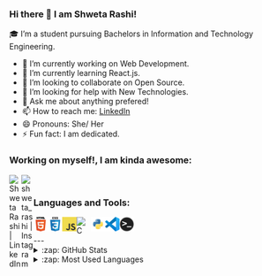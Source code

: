 ### Hi there 👋 I am Shweta Rashi!

  🎓 I’m a student pursuing Bachelors in Information and Technology Engineering.
- 🔭 I’m currently working on Web Development.
- 🌱 I’m currently learning React.js.
- 👯 I’m looking to collaborate on Open Source.
- 🤔 I’m looking for help with New Technologies.
- 💬 Ask me about anything prefered!
- 📫 How to reach me: [LinkedIn
](https://linkedin.com/in/shweta-rashi-1815601b5)
- 😄 Pronouns: She/ Her
- ⚡ Fun fact: I am dedicated.


### Working on myself!, I am kinda awesome:
[<img align="left" alt="Shweta Rashi | LinkedIn" width="22px" src="https://cdn.jsdelivr.net/npm/simple-icons@v3/icons/linkedin.svg" />][linkedin]
[<img align="left" alt="shweta_rashi | Instagram" width="22px" src="https://cdn.jsdelivr.net/npm/simple-icons@v3/icons/instagram.svg" />][instagram]

<br />

### Languages and Tools:

<img align="left" alt="HTML5" width="26px" src="https://raw.githubusercontent.com/github/explore/80688e429a7d4ef2fca1e82350fe8e3517d3494d/topics/html/html.png" />
<img align="left" alt="CSS3" width="26px" src="https://raw.githubusercontent.com/github/explore/80688e429a7d4ef2fca1e82350fe8e3517d3494d/topics/css/css.png" />
<img align="left" alt="JavaScript" width="26px" src="https://raw.githubusercontent.com/github/explore/80688e429a7d4ef2fca1e82350fe8e3517d3494d/topics/javascript/javascript.png" />
<img align="left" alt="C" width="26px" src="https://cdn.iconscout.com/icon/free/png-512/c-programming-569564.png" />
<img align="left" alt="python" width="26px" src="https://raw.githubusercontent.com/github/explore/80688e429a7d4ef2fca1e82350fe8e3517d3494d/topics/python/python.png" />
<img align="left" alt="Visual Studio Code" width="26px" src="https://raw.githubusercontent.com/github/explore/80688e429a7d4ef2fca1e82350fe8e3517d3494d/topics/visual-studio-code/visual-studio-code.png" />
<img align="left" alt="Terminal" width="26px" src="https://raw.githubusercontent.com/github/explore/80688e429a7d4ef2fca1e82350fe8e3517d3494d/topics/terminal/terminal.png" />

<br />
<br />
---


<details>
  <summary>:zap: GitHub Stats</summary>

  <img align="left" alt="Shweta's GitHub Stats" src="https://github-readme-stats.vercel.app/api?username=Shweta-Rashi&show_icons=true&hide_border=true" />

</details>

<details>
  <summary>:zap: Most Used Languages</summary>

<img align="left" alt="Shweta's GitHub Top Languages" src="https://github-readme-stats.vercel.app/api/top-langs/?username=Shweta-Rashi" />

</details>


[instagram]: https://www.instagram.com/shweta_rashi/
[linkedin]: https://linkedin.com/in/shweta-rashi-1815601b5

